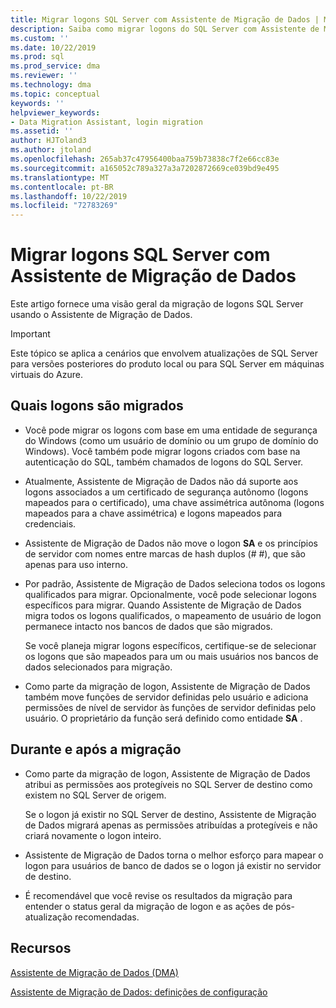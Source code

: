 ```yaml
---
title: Migrar logons SQL Server com Assistente de Migração de Dados | Microsoft Docs
description: Saiba como migrar logons do SQL Server com Assistente de Migração de Dados
ms.custom: ''
ms.date: 10/22/2019
ms.prod: sql
ms.prod_service: dma
ms.reviewer: ''
ms.technology: dma
ms.topic: conceptual
keywords: ''
helpviewer_keywords:
- Data Migration Assistant, login migration
ms.assetid: ''
author: HJToland3
ms.author: jtoland
ms.openlocfilehash: 265ab37c47956400baa759b73838c7f2e66cc83e
ms.sourcegitcommit: a165052c789a327a3a7202872669ce039bd9e495
ms.translationtype: MT
ms.contentlocale: pt-BR
ms.lasthandoff: 10/22/2019
ms.locfileid: "72783269"
---
```

# <a name="migrate-sql-server-logins-with-data-migration-assistant"></a>Migrar logons SQL Server com Assistente de Migração de Dados

Este artigo fornece uma visão geral da migração de logons SQL Server usando o Assistente de Migração de Dados.

> [!IMPORTANT]
> Este tópico se aplica a cenários que envolvem atualizações de SQL Server para versões posteriores do produto local ou para SQL Server em máquinas virtuais do Azure.

## <a name="which-logins-are-migrated"></a>Quais logons são migrados

- Você pode migrar os logons com base em uma entidade de segurança do Windows (como um usuário de domínio ou um grupo de domínio do Windows). Você também pode migrar logons criados com base na autenticação do SQL, também chamados de logons do SQL Server.

- Atualmente, Assistente de Migração de Dados não dá suporte aos logons associados a um certificado de segurança autônomo (logons mapeados para o certificado), uma chave assimétrica autônoma (logons mapeados para a chave assimétrica) e logons mapeados para credenciais.

- Assistente de Migração de Dados não move o logon **SA** e os princípios de servidor com nomes entre marcas de hash duplos (\# \#), que são apenas para uso interno.

- Por padrão, Assistente de Migração de Dados seleciona todos os logons qualificados para migrar. Opcionalmente, você pode selecionar logons específicos para migrar. Quando Assistente de Migração de Dados migra todos os logons qualificados, o mapeamento de usuário de logon permanece intacto nos bancos de dados que são migrados.

  Se você planeja migrar logons específicos, certifique-se de selecionar os logons que são mapeados para um ou mais usuários nos bancos de dados selecionados para migração.

- Como parte da migração de logon, Assistente de Migração de Dados também move funções de servidor definidas pelo usuário e adiciona permissões de nível de servidor às funções de servidor definidas pelo usuário. O proprietário da função será definido como entidade **SA** .

## <a name="during-and-after-migration"></a>Durante e após a migração

- Como parte da migração de logon, Assistente de Migração de Dados atribui as permissões aos protegíveis no SQL Server de destino como existem no SQL Server de origem.

  Se o logon já existir no SQL Server de destino, Assistente de Migração de Dados migrará apenas as permissões atribuídas a protegíveis e não criará novamente o logon inteiro.

- Assistente de Migração de Dados torna o melhor esforço para mapear o logon para usuários de banco de dados se o logon já existir no servidor de destino.

- É recomendável que você revise os resultados da migração para entender o status geral da migração de logon e as ações de pós-atualização recomendadas.

## <a name="resources"></a>Recursos

[Assistente de Migração de Dados (DMA)](../dma/dma-overview.md)

[Assistente de Migração de Dados: definições de configuração](../dma/dma-configurationsettings.md)
